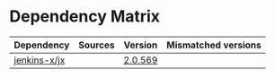 # Dependency Matrix

Dependency | Sources | Version | Mismatched versions
---------- | ------- | ------- | -------------------
[jenkins-x/jx](https://github.com/jenkins-x/jx.git) |  | [2.0.569](https://github.com/jenkins-x/jx/releases/tag/v2.0.569) | 
